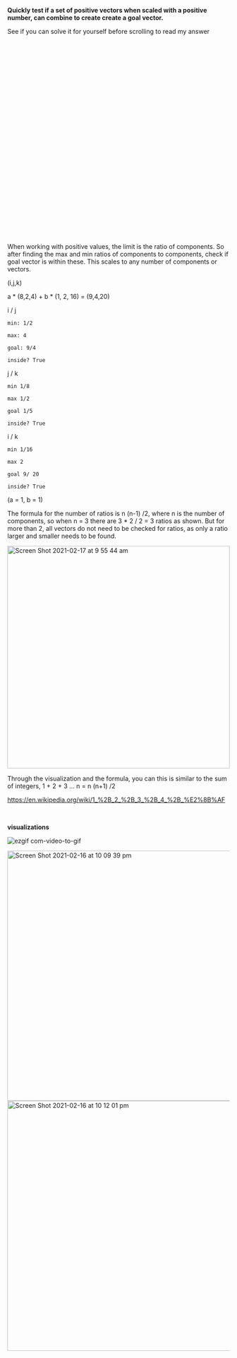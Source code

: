 
**Quickly test if a set of positive vectors when scaled with a positive number, can combine to create create a goal vector.**

See if you can solve it for yourself before scrolling to read my answer

<br /><br /><br /><br /><br /><br /><br /><br /><br /><br /><br /><br /><br />
<br /><br /><br /><br /><br /><br /><br /><br /><br /><br /><br /><br /><br />
  
When working with positive values, the limit is the ratio of components. 
So after finding the max and min ratios of components to components, check if goal vector is within these.
This scales to any number of components or vectors.

(i,j,k)

a * (8,2,4) + b * (1, 2, 16) = (9,4,20)

i / j

    min: 1/2

    max: 4

    goal: 9/4

    inside? True

j / k

    min 1/8
    
    max 1/2
    
    goal 1/5
    
    inside? True

i / k

    min 1/16
    
    max 2
    
    goal 9/ 20
    
    inside? True

(a = 1, b = 1)

The formula for the number of ratios is n (n-1) /2, where n is the number of components, so when n = 3 there are 3 * 2 / 2 = 3 ratios as shown.
But for more than 2, all vectors do not need to be checked for ratios, as only a ratio larger and smaller needs to be found.

<img width="504" alt="Screen Shot 2021-02-17 at 9 55 44 am" src="https://user-images.githubusercontent.com/69740744/108132058-2ad0a480-70aa-11eb-972d-862fe497b966.png">

Through the visualization and the formula, you can this is similar to the sum of integers, 1 + 2 + 3 ... n = n (n+1) /2

https://en.wikipedia.org/wiki/1_%2B_2_%2B_3_%2B_4_%2B_%E2%8B%AF

<br />

**visualizations**

![ezgif com-video-to-gif](https://user-images.githubusercontent.com/69740744/108145884-1699a100-70c4-11eb-83d2-9d8327e8f784.gif)


<img width="566" alt="Screen Shot 2021-02-16 at 10 09 39 pm" src="https://user-images.githubusercontent.com/69740744/108055728-45723180-7048-11eb-929f-ff3e629d42a7.png">

<img width="566" alt="Screen Shot 2021-02-16 at 10 12 01 pm" src="https://user-images.githubusercontent.com/69740744/108055736-47d48b80-7048-11eb-8e3d-1a5a64f9cfde.png">




